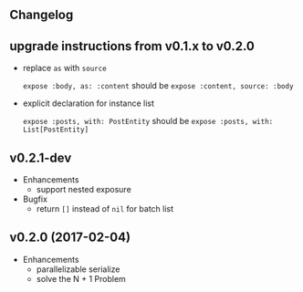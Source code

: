 ## Changelog

## upgrade instructions from v0.1.x to v0.2.0
* replace `as` with `source`

    `expose :body, as: :content` should be `expose :content, source: :body`

* explicit declaration for instance list

    `expose :posts, with: PostEntity` should be `expose :posts, with: List[PostEntity]`


## v0.2.1-dev
* Enhancements
  * support nested exposure
* Bugfix
  * return `[]` instead of `nil` for batch  list

## v0.2.0 (2017-02-04)
* Enhancements
  * parallelizable serialize
  * solve the N + 1 Problem
